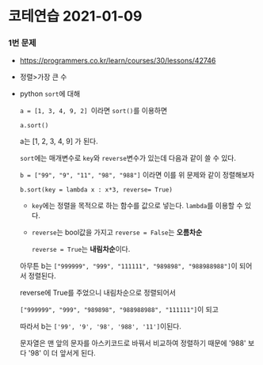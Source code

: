 # 코테연습 2021-01-09

### 1번 문제

* https://programmers.co.kr/learn/courses/30/lessons/42746
* 정렬>가장 큰 수



* python `sort`에 대해

  `a = [1, 3, 4, 9, 2] `이라면 `sort()`를 이용하면 

  `a.sort()`

  a는 [1, 2, 3, 4, 9] 가 된다.

  `sort`에는 매개변수로 `key`와 `reverse`변수가 있는데 다음과 같이 쓸 수 있다.

  `b = ["99", "9", "11", "98", "988"]` 이라면 이를 위 문제와 같이 정렬해보자

  `b.sort(key = lambda x : x*3, reverse= True)`

  - `key`에는 정렬을 목적으로 하는 함수를 값으로 넣는다. `lambda`를 이용할 수 있다.

  - `reverse`는 bool값을 가지고 `reverse = False`는 **오름차순**

    `reverse = True`는 **내림차순**이다.

  아무튼 b는 `["999999", "999", "111111", "989898", "988988988"]`이 되어서 정렬된다. 

  reverse에 True를 주었으니 내림차순으로 정렬되어서 

  `["999999", "999", "989898", "988988988", "111111"]`이 되고 

  따라서 b는 `['99', '9', '98', '988', '11']`이된다. 

  

  문자열은 맨 앞의 문자를 아스키코드로 바꿔서 비교하여 정렬하기 때문에 '988' 보다 '98' 이 더 앞서게 된다.


